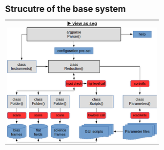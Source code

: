 # Strucutre of the base system

<table>
    <tr align="center">
        <td><a href="https://github.com/jlvdb/TheliWrapper/raw/extra-data/dev_img/structure.svg"><strong>▶ view as svg</strong></a></td>
    </tr>
    <tr>
        <td><a href="https://github.com/jlvdb/TheliWrapper/raw/extra-data/dev_img/structure.svg"><img src="https://github.com/jlvdb/TheliWrapper/blob/extra-data/dev_img/structure.png"></a></td>
    </tr>
</table>
